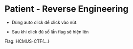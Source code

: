 # Patient - Reverse Engineering

- Dùng auto click để click vào nút.

- Sau khi click đủ số lần flag sẽ hiện lên

Flag: HCMUS-CTF{...}
